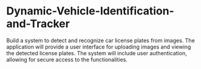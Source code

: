 # Dynamic-Vehicle-Identification-and-Tracker
Build a system to detect and recognize car license plates from images. The application will  provide a user interface for uploading images and viewing the detected license plates. The  system will include user authentication, allowing for secure access to the functionalities. 
